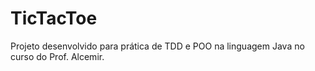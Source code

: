 # TicTacToe
Projeto desenvolvido para prática de TDD  e POO na linguagem Java no curso do Prof. Alcemir.
